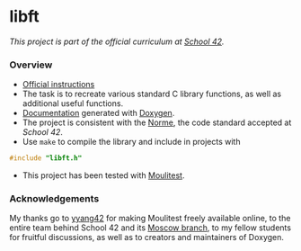 # libft

*This project is part of the official curriculum at [School 42](https://en.wikipedia.org/wiki/42_(school)).*

### Overview


* [Official instructions](resources/libft.en.pdf)
* The task is to recreate various standard C library functions, as well as additional useful functions.
* [Documentation](./documentation) generated with [Doxygen](http://www.doxygen.nl).
* The project is consistent with the [Norme](resources/norme.en.pdf), the code standard accepted at *School 42*.
* Use `make` to compile the library and include in projects with
```c
#include "libft.h"
```
* This project has been tested with [Moulitest](https://github.com/yyang42/moulitest).

### Acknowledgements

My thanks go to [yyang42](https://github.com/yyang42) for making Moulitest freely available online, to the entire team behind School 42 and its [Moscow branch](https://21-school.ru
), to my fellow students for fruitful discussions, as well as to creators and maintainers of Doxygen.

